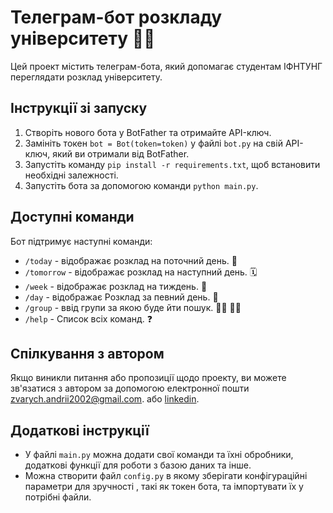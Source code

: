 # Телеграм-бот розкладу університету :student:
Цей проект містить телеграм-бота, який допомагає студентам ІФНТУНГ переглядати розклад університету.
## Інструкції зі запуску

1. Створіть нового бота у BotFather та отримайте API-ключ.
2. Замініть токен `bot = Bot(token=token)` у файлі `bot.py` на свій API-ключ, який ви отримали від BotFather.
3. Запустіть команду `pip install -r requirements.txt`, щоб встановити необхідні залежності.
4. Запустіть бота за допомогою команди `python main.py`.

## Доступні команди

Бот підтримує наступні команди:

- `/today` - відображає розклад на поточний день. :calendar:
- `/tomorrow` - відображає розклад на наступний день. :spiral_calendar:
- `/week` - відображає розклад на тиждень. :date:
- `/day` - відображає Розклад за певний день. :date:
- `/group` -  ввід групи за якою буде йти пошук. :man_student: :woman_student:
- `/help` - Список всіх команд. :question:
## Спілкування з автором

Якщо виникли питання або пропозиції щодо проекту, ви можете зв'язатися з автором за допомогою електронної пошти zvarych.andrii2002@gmail.com. або [linkedin](https://www.linkedin.com/in/andrii-zvarych-812250245/).

## Додаткові інструкції

- У файлі `main.py` можна додати свої команди та їхні обробники, додаткові функції для роботи з базою даних та інше.
- Можна створити файл `config.py` в якому зберігати конфігураційні параметри для зручності , такі як токен бота, та імпортувати їх у потрібні файли.
